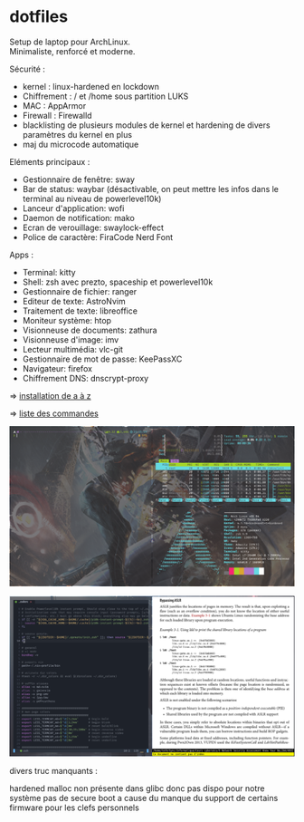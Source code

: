 # dotfiles

Setup de laptop pour ArchLinux.  
Minimaliste, renforcé et moderne. 

Sécurité :

- kernel : linux-hardened en lockdown
- Chiffrement : / et /home sous partition LUKS
- MAC : AppArmor
- Firewall : Firewalld
- blacklisting de plusieurs modules de kernel et hardening de divers paramètres du kernel en plus
- maj du microcode automatique

Eléments principaux :
  
- Gestionnaire de fenêtre: sway
- Bar de status: waybar (désactivable, on peut mettre les infos dans le terminal au niveau de powerlevel10k)
- Lanceur d'application: wofi
- Daemon de notification: mako
- Ecran de verouillage: swaylock-effect
- Police de caractère: FiraCode Nerd Font
  
Apps :
  
- Terminal: kitty
- Shell: zsh avec prezto, spaceship et powerlevel10k
- Gestionnaire de fichier: ranger
- Editeur de texte: AstroNvim
- Traitement de texte: libreoffice
- Moniteur système: htop
- Visionneuse de documents: zathura  
- Visionneuse d'image: imv
- Lecteur multimédia: vlc-git
- Gestionnaire de mot de passe: KeePassXC
- Navigateur: firefox
- Chiffrement DNS: dnscrypt-proxy


=> [installation de a à z](installation.txt)

=> [liste des commandes](cheatsheet.txt)

![Screenshot 1](./Images/1.png)

![Screenshot 2](./Images/2.png)

divers truc manquants :

hardened malloc non présente dans glibc donc pas dispo pour notre système
pas de secure boot a cause du manque du support de certains firmware pour les clefs personnels
